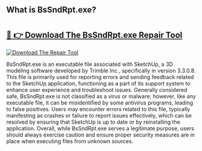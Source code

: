 ## What is BsSndRpt.exe? 

# <h2><a href="https://exedetect.com/download.php?BsSndRpt.exe">🔗 👉 Download The BsSndRpt.exe Repair Tool</a></h2>

[![Download The Repair Tool](https://exedetect.com/download-button.jpg)](https://exedetect.com/download.php?BsSndRpt.exe)

BsSndRpt.exe is an executable file associated with SketchUp, a 3D modeling software developed by Trimble Inc., specifically in version 3.3.0.8. This file is primarily used for reporting errors and sending feedback related to the SketchUp application, functioning as a part of its support system to enhance user experience and troubleshoot issues. Generally considered safe, BsSndRpt.exe is not classified as a virus or malware; however, like any executable file, it can be misidentified by some antivirus programs, leading to false positives. Users may encounter errors related to this file, typically manifesting as crashes or failure to report issues effectively, which can be resolved by ensuring that SketchUp is up to date or by reinstalling the application. Overall, while BsSndRpt.exe serves a legitimate purpose, users should always exercise caution and ensure proper security measures are in place when executing files from unknown sources.